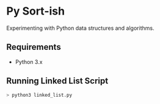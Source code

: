 # Py Sort-ish

Experimenting with Python data structures and algorithms. 

## Requirements
* Python 3.x

## Running Linked List Script
```bash
> python3 linked_list.py
```
